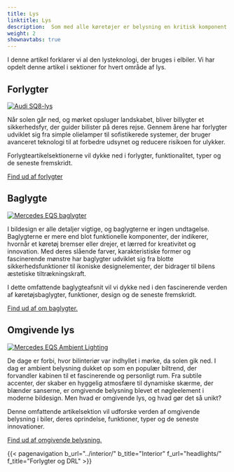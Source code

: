 ```yaml
---
title: Lys
linktitle: Lys
description:  Som med alle køretøjer er belysning en kritisk komponent i elbiler, og mange producenter har udstyret deres elbiler med avanceret lysteknologi.
weight: 2
shownavtabs: true
---
```

<!-- markdownlint-disable MD033 -->
I denne artikel forklarer vi al den lysteknologi, der bruges i elbiler. Vi har opdelt denne artikel i sektioner for hvert område af lys.


## Forlygter

<figur>
      <a href="forlygter/">
      <img src="https://media.evkx.net/multimedia/technology/lights/audisq8lights_st.jpg" alt="Audi SQ8-lys" title="Audi SQ8-lys" class="img-fluid">
      </a>
</figur>

Når solen går ned, og mørket opsluger landskabet, bliver billygter et sikkerhedsfyr, der guider bilister på deres rejse. Gennem årene har forlygter udviklet sig fra simple olielamper til sofistikerede systemer, der bruger avanceret teknologi til at forbedre udsynet og reducere risikoen for ulykker.

Forlygteartikelsektionerne vil dykke ned i forlygter, funktionalitet, typer og de seneste fremskridt.

[Find ud af forlygter](forlygter)

## Baglygte

<figur>
      <a href="baglygter/">
      <img src="https://media.evkx.net/multimedia/technology/lights/rearlights/eqsrearlights_st.jpg" alt="Mercedes EQS baglygter" title="Mercedes EQS baglygter" class="img-fluid" >
      </a>
</figur>

I bildesign er alle detaljer vigtige, og baglygterne er ingen undtagelse. Baglygterne er mere end blot funktionelle komponenter, der indikerer, hvornår et køretøj bremser eller drejer, et lærred for kreativitet og innovation. Med deres slående farver, karakteristiske former og fascinerende mønstre har baglygter udviklet sig fra blotte sikkerhedsfunktioner til ikoniske designelementer, der bidrager til bilens æstetiske tiltrækningskraft.

I dette omfattende baglygteafsnit vil vi dykke ned i den fascinerende verden af ​​køretøjsbaglygter, funktioner, design og de seneste fremskridt.

[Find ud af om baglygter.](baglygter)

## Omgivende lys

<figur>
      <a href="ambient lighting/">
      <img src="https://media.evkx.net/multimedia/technology/lights/ambientlighting/mercedeseqsambientlighting_1_st.jpg" alt="Mercedes EQS Ambient Lighting" title="Mercedes EQS Ambient Lighting" class="img-fluid" >
      </a>
</figur>

De dage er forbi, hvor bilinteriør var indhyllet i mørke, da solen gik ned. I dag er ambient belysning dukket op som en populær biltrend, der forvandler kabinen til et fascinerende og personligt rum. Fra subtile accenter, der skaber en hyggelig atmosfære til dynamiske skærme, der blænder sanserne, er omgivende belysning blevet et nøgleelement i moderne bildesign. Men hvad er omgivende lys, og hvad gør det så unikt?

   Denne omfattende artikelsektion vil udforske verden af ​​omgivende belysning i biler, deres oprindelse, funktioner, typer og de seneste innovationer.

[Find ud af omgivende belysning.](ambientlighting/)

{{< pagenavigation b_url="../interior/" b_title="Interior" f_url="headlights/" f_title="Forlygter og DRL" >}}